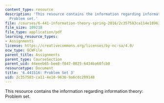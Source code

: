 ```yaml
---
content_type: resource
description: 'This resource contains the information regarding information theory:
  Problem set.'
file: /courses/6-441-information-theory-spring-2016/2c357583ca114e1896369a6cdc209148_MIT6_441S16_problem_set3.pdf
file_size: 109218
file_type: application/pdf
learning_resource_types:
- Assignments
license: https://creativecommons.org/licenses/by-nc-sa/4.0/
ocw_type: OCWFile
parent_title: Assignments
parent_type: CourseSection
parent_uid: 44eeeb65-bee8-f847-0025-6434ba60fcb0
resourcetype: Document
title: '6.441S16: Problem Set 3'
uid: 2c357583-ca11-4e18-9636-9a6cdc209148
---
```

This resource contains the information regarding information theory: Problem set.